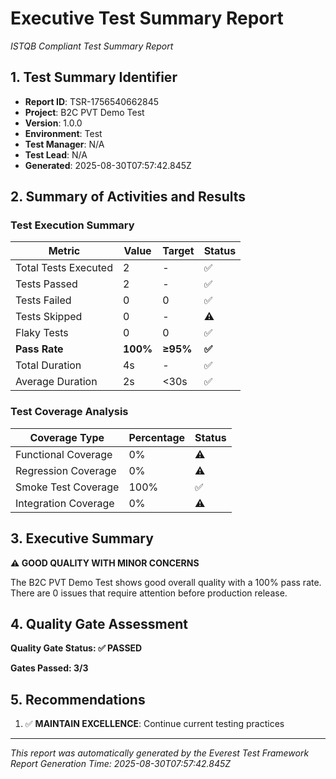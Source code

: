 # Executive Test Summary Report
*ISTQB Compliant Test Summary Report*

## 1. Test Summary Identifier
- **Report ID**: TSR-1756540662845
- **Project**: B2C PVT Demo Test
- **Version**: 1.0.0
- **Environment**: Test
- **Test Manager**: N/A
- **Test Lead**: N/A
- **Generated**: 2025-08-30T07:57:42.845Z

## 2. Summary of Activities and Results

### Test Execution Summary
| Metric | Value | Target | Status |
|--------|-------|--------|---------|
| Total Tests Executed | 2 | - | ✅ |
| Tests Passed | 2 | - | ✅ |
| Tests Failed | 0 | 0 | ✅ |
| Tests Skipped | 0 | - | ⚠️ |
| Flaky Tests | 0 | 0 | ✅ |
| **Pass Rate** | **100%** | **≥95%** | **✅** |
| Total Duration | 4s | - | ✅ |
| Average Duration | 2s | <30s | ✅ |

### Test Coverage Analysis
| Coverage Type | Percentage | Status |
|---------------|------------|--------|
| Functional Coverage | 0% | ⚠️ |
| Regression Coverage | 0% | ⚠️ |
| Smoke Test Coverage | 100% | ✅ |
| Integration Coverage | 0% | ⚠️ |

## 3. Executive Summary

**⚠️ GOOD QUALITY WITH MINOR CONCERNS**

The B2C PVT Demo Test shows good overall quality with a 100% pass rate. There are 0 issues that require attention before production release.

## 4. Quality Gate Assessment

**Quality Gate Status: ✅ PASSED**

**Gates Passed: 3/3**

## 5. Recommendations

1. ✅ **MAINTAIN EXCELLENCE**: Continue current testing practices

---
*This report was automatically generated by the Everest Test Framework*
*Report Generation Time: 2025-08-30T07:57:42.845Z*